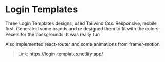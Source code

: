 # Login Templates

Three Login Templates designs, used Tailwind Css. Responsive, mobile first. Generated some brands and re designed them to fit with the colors. Pexels for the backgrounds. It was  really fun

Also implemented react-router and some animations from framer-motion

>Link: https://login-templates.netlify.app/
